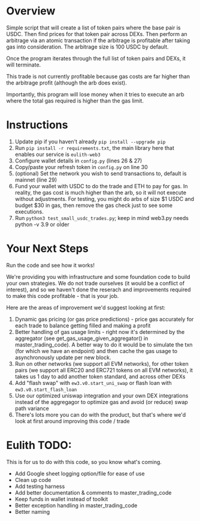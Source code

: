 # Overview
Simple script that will create a list of token pairs where the base pair is USDC. Then find prices for that token pair across DEXs. Then perform an arbitrage via an atomic transaction if the arbitrage is profitable after taking gas into consideration. The arbitrage size is 100 USDC by default.

Once the program iterates through the full list of token pairs and DEXs, it will terminate.

This trade is not currently profitable because gas costs are far higher than the arbitrage profit (although the arb does exist).

Importantly, this program will lose money when it tries to execute an arb where the total gas required is higher than the gas limit.

# Instructions
1. Update pip if you haven't already `pip install --upgrade pip`
2. Run `pip install -r requirements.txt`, the main library here that enables our service is `eulith-web3`
3. Configure wallet details in `config.py` (lines 26 & 27)
4. Copy/paste your refresh token in `config.py` on line 30
5. (optional) Set the network you wish to send transactions to, default is mainnet (line 29)
6. Fund your wallet with USDC to do the trade and ETH to pay for gas. In reality, the gas cost is much higher than the arb, so it will not execute without adjustments. For testing, you might do arbs of size $1 USDC and budget $30 in gas, then remove the gas check just to see some executions.
7. Run `python3 test_small_usdc_trades.py`; keep in mind web3.py needs python -v 3.9 or older

# Your Next Steps
Run the code and see how it works!

We're providing you with infrastructure and some foundation code to build your own strategies. We do not trade ourselves (it would be a conflict of interest), and so we haven't done the reserach and improvements required to make this code profitable - that is your job. 

Here are the areas of improvement we'd suggest looking at first:
1) Dynamic gas pricing (or gas price predictions) - price gas accurately for each trade to balance getting filled and making a profit
2) Better handling of gas usage limits - right now it's determined by the aggregator (see get_gas_usage_given_aggregator() in master_trading_code). A better way to do it would be to simulate the txn (for which we have an endpoint) and then cache the gas usage to asynchronously update per new block.
3) Run on other networks (we support all EVM networks), for other token pairs (we support all ERC20 and ERC721 tokens on all EVM networks), it takes us 1 day to add another token standard, and across other DEXs
4) Add "flash swap" with `ew3.v0.start_uni_swap` or flash loan with `ew3.v0.start_flash_loan`
5) Use our optimized uniswap integration and your own DEX integrations instead of the aggregagor to optimize gas and avoid (or reduce) swap path variance
6) There's lots more you can do with the product, but that's where we'd look at first around improving this code / trade


# Eulith TODO:

This is for us to do with this code, so you know what's coming.

* Add Google sheet logging option/file for ease of use
* Clean up code
* Add testing harness
* Add better documentation & comments to master_trading_code
* Keep funds in wallet instead of toolkit
* Better exception handling in master_trading_code
* Better naming
